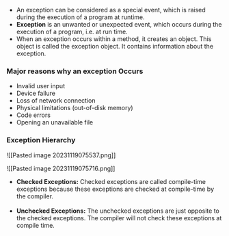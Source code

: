 - An exception can be considered as a special event, which is raised during the execution of a program at runtime.
- ****Exception**** is an unwanted or unexpected event, which occurs during the execution of a program, i.e. at run time.
- When an exception occurs within a method, it creates an object. This object is called the exception object. It contains information about the exception.

### ****Major reasons why an exception Occurs****

- Invalid user input
- Device failure
- Loss of network connection
- Physical limitations (out-of-disk memory)
- Code errors
- Opening an unavailable file

### Exception Hierarchy
![[Pasted image 20231119075537.png]]


![[Pasted image 20231119075716.png]]

- ****Checked Exceptions:**** Checked exceptions are called compile-time exceptions because these exceptions are checked at compile-time by the compiler.  
     
- ****Unchecked Exceptions:**** The unchecked exceptions are just opposite to the checked exceptions. The compiler will not check these exceptions at compile time.

